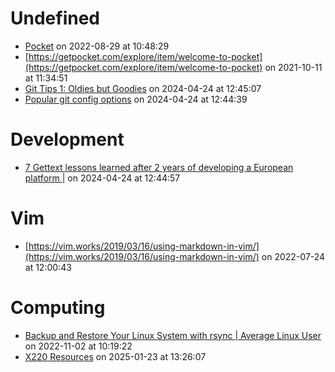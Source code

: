 # Undefined

* [Pocket](https://getpocket.com/home) on 2022-08-29 at 10:48:29
* [https://getpocket.com/explore/item/welcome-to-pocket](https://getpocket.com/explore/item/welcome-to-pocket) on 2021-10-11 at 11:34:51
* [Git Tips 1: Oldies but Goodies](https://blog.gitbutler.com/git-tips-1-theres-a-git-config-for-that/) on 2024-04-24 at 12:45:07
* [Popular git config options](https://jvns.ca/blog/2024/02/16/popular-git-config-options/) on 2024-04-24 at 12:44:39

# Development

* [7 Gettext lessons learned after 2 years of developing a European platform |](https://angelika.me/2021/11/23/7-gettext-lessons-after-2-years/) on 2024-04-24 at 12:44:57

# Vim

* [https://vim.works/2019/03/16/using-markdown-in-vim/](https://vim.works/2019/03/16/using-markdown-in-vim/) on 2022-07-24 at 12:00:43

# Computing

* [Backup and Restore Your Linux System with rsync | Average Linux User](https://averagelinuxuser.com/backup-and-restore-your-linux-system-with-rsync/) on 2022-11-02 at 10:19:22
* [X220 Resources](https://x220.mcdonnelltech.com/resources/) on 2025-01-23 at 13:26:07

